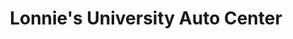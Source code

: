 ---
title: "Lonnie's University Auto Center"
url: /durham/lonnies-university-auto-center/
shop: Autowerkstatt
---